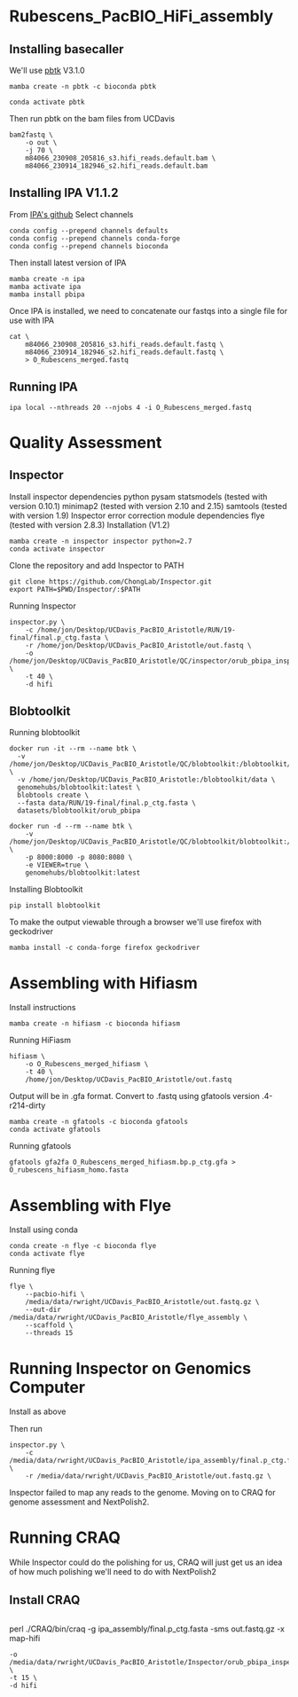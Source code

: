 # Rubescens_PacBIO_HiFi_assembly
## Installing basecaller
We'll use [pbtk](https://github.com/PacificBiosciences/pbbioconda) V3.1.0
```
mamba create -n pbtk -c bioconda pbtk
```
```
conda activate pbtk
```
Then run pbtk on the bam files from UCDavis
```
bam2fastq \
	-o out \
	-j 70 \
	m84066_230908_205816_s3.hifi_reads.default.bam \
	m84066_230914_182946_s2.hifi_reads.default.bam
```
## Installing IPA V1.1.2
From [IPA's github](https://github.com/PacificBiosciences/pbipa)
Select channels
```
conda config --prepend channels defaults
conda config --prepend channels conda-forge
conda config --prepend channels bioconda
```
Then install latest version of IPA
```
mamba create -n ipa
mamba activate ipa
mamba install pbipa
```

Once IPA is installed, we need to concatenate our fastqs into a single file for use with IPA
```
cat \
	m84066_230908_205816_s3.hifi_reads.default.fastq \
	m84066_230914_182946_s2.hifi_reads.default.fastq \
	> O_Rubescens_merged.fastq
```

## Running IPA
```
ipa local --nthreads 20 --njobs 4 -i O_Rubescens_merged.fastq
```
# Quality Assessment

## Inspector
Install inspector dependencies
	python
  pysam
  statsmodels (tested with version 0.10.1)
  minimap2 (tested with version 2.10 and 2.15)
  samtools (tested with version 1.9)
Inspector error correction module dependencies
  flye (tested with version 2.8.3)
Installation (V1.2)
```
mamba create -n inspector inspector python=2.7
conda activate inspector
```
Clone the repository and add Inspector to PATH
```
git clone https://github.com/ChongLab/Inspector.git
export PATH=$PWD/Inspector/:$PATH
```
Running Inspector

```
inspector.py \
	-c /home/jon/Desktop/UCDavis_PacBIO_Aristotle/RUN/19-final/final.p_ctg.fasta \
	-r /home/jon/Desktop/UCDavis_PacBIO_Aristotle/out.fastq \
	-o /home/jon/Desktop/UCDavis_PacBIO_Aristotle/QC/inspector/orub_pbipa_inspector \
	-t 40 \
	-d hifi
```

## Blobtoolkit
Running blobtoolkit
```
docker run -it --rm --name btk \
  -v /home/jon/Desktop/UCDavis_PacBIO_Aristotle/QC/blobtoolkit:/blobtoolkit/datasets \
  -v /home/jon/Desktop/UCDavis_PacBIO_Aristotle:/blobtoolkit/data \
  genomehubs/blobtoolkit:latest \
  blobtools create \
  --fasta data/RUN/19-final/final.p_ctg.fasta \
  datasets/blobtoolkit/orub_pbipa
```
```
docker run -d --rm --name btk \
	-v /home/jon/Desktop/UCDavis_PacBIO_Aristotle/QC/blobtoolkit/blobtoolkit:/blobtoolkit/datasets \
	-p 8000:8000 -p 8080:8080 \
	-e VIEWER=true \
	genomehubs/blobtoolkit:latest
```


Installing Blobtoolkit
```
pip install blobtoolkit
```

To make the output viewable through a browser we'll use firefox with geckodriver

```
mamba install -c conda-forge firefox geckodriver
```
# Assembling with Hifiasm
Install instructions
```
mamba create -n hifiasm -c bioconda hifiasm
```
Running HiFiasm
```
hifiasm \
	-o O_Rubescens_merged_hifiasm \
	-t 40 \
	/home/jon/Desktop/UCDavis_PacBIO_Aristotle/out.fastq
```
Output will be in .gfa format. Convert to .fastq using gfatools version .4-r214-dirty
```
mamba create -n gfatools -c bioconda gfatools
conda activate gfatools
```
Running gfatools
```
gfatools gfa2fa O_Rubescens_merged_hifiasm.bp.p_ctg.gfa > O_rubescens_hifiasm_homo.fasta
```
# Assembling with Flye
Install using conda
```
conda create -n flye -c bioconda flye
conda activate flye
```
Running flye
```
flye \
	--pacbio-hifi \
	/media/data/rwright/UCDavis_PacBIO_Aristotle/out.fastq.gz \
	--out-dir /media/data/rwright/UCDavis_PacBIO_Aristotle/flye_assembly \
	--scaffold \
	--threads 15
```

# Running Inspector on Genomics Computer
Install as above

Then run
```
inspector.py \
	-c /media/data/rwright/UCDavis_PacBIO_Aristotle/ipa_assembly/final.p_ctg.fasta \
	-r /media/data/rwright/UCDavis_PacBIO_Aristotle/out.fastq.gz \
```
Inspector failed to map any reads to the genome. Moving on to CRAQ for genome assessment and NextPolish2.
# Running CRAQ
While Inspector could do the polishing for us, CRAQ will just get us an idea of how much polishing we'll need to do with NextPolish2
## Install CRAQ
```

```

perl ./CRAQ/bin/craq -g ipa_assembly/final.p_ctg.fasta -sms out.fastq.gz -x map-hifi

	-o /media/data/rwright/UCDavis_PacBIO_Aristotle/Inspector/orub_pbipa_inspector \
	-t 15 \
	-d hifi
```
